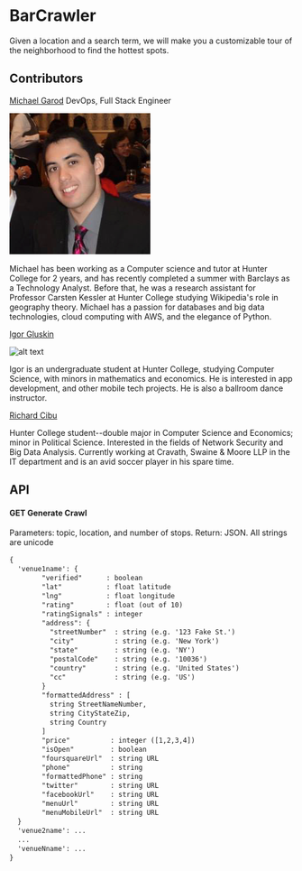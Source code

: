 # BarCrawler

Given a location and a search term, we will make you a customizable tour of the neighborhood to find the hottest spots.

## Contributors

[Michael Garod](http://github.com/mgarod) DevOps, Full Stack Engineer

![alt text](https://github.com/mgarod/mgarod.github.io/blob/master/images/self.png)

Michael has been working as a Computer science and tutor at Hunter College for 2 years, and has recently completed a summer with Barclays as a Technology Analyst. Before that, he was a research assistant for Professor Carsten Kessler at Hunter College studying Wikipedia's role in geography theory. Michael has a passion for databases and big data technologies, cloud computing with AWS, and the elegance of Python.

[Igor Gluskin](http://github.com/igorgluskin)

![alt text](https://avatars0.githubusercontent.com/u/22086293?v=3&s=460)

Igor is an undergraduate student at Hunter College, studying Computer Science, with minors in mathematics and economics. He is interested in app development, and other mobile tech projects. He is also a ballroom dance instructor. 

[Richard Cibu](http://github.com/r1chc)

Hunter College student--double major in Computer Science and Economics; minor in Political Science. Interested in the fields of Network Security and Big Data Analysis. Currently working at Cravath, Swaine & Moore LLP in the IT department and is an avid soccer player in his spare time. 

## API

#### GET Generate Crawl
Parameters: topic, location, and number of stops.
Return: JSON. All strings are unicode
```
{
  'venue1name': {
        "verified"      : boolean
        "lat"           : float latitude
        "lng"           : float longitude
        "rating"        : float (out of 10)
        "ratingSignals" : integer
        "address": {
          "streetNumber"  : string (e.g. '123 Fake St.')
          "city"          : string (e.g. 'New York')
          "state"         : string (e.g. 'NY')
          "postalCode"    : string (e.g. '10036')
          "country"       : string (e.g. 'United States')
          "cc"            : string (e.g. 'US')
        }
        "formattedAddress" : [
          string StreetNameNumber,
          string CityStateZip,
          string Country
        ]
        "price"          : integer ([1,2,3,4])
        "isOpen"         : boolean
        "foursquareUrl"  : string URL
        "phone"          : string
        "formattedPhone" : string
        "twitter"        : string URL
        "facebookUrl"    : string URL
        "menuUrl"        : string URL
        "menuMobileUrl"  : string URL
  }
  'venue2name': ...
  ...
  'venueNname': ...
}
```